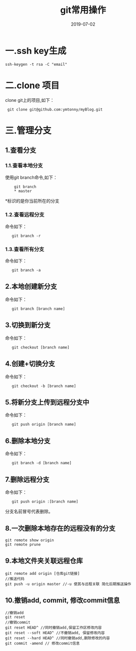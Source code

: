 ﻿---
title: git常用操作
date: 2019-07-02
categories:
 - 技术
tags:
 - git
---
# 一.ssh key生成
```
ssh-keygen -t rsa -C "email"
```
# 二.clone 项目
clone git上的项目,如下：
``` branch
 git clone git@github.com:ymtonny/myBlog.git
```
# 三.管理分支
## 1.查看分支
<!--more-->
### 1.1.查看本地分支
使用git branch命令,如下：
``` branch
    git branch 
    * master
```
*标识的是你当前所在的分支
### 1.2.查看远程分支
命令如下：
``` branch
   git branch -r
```
### 1.3.查看所有分支
命令如下：
``` branch
   git branch -a
```
## 2.本地创建新分支
命令如下：
``` branch
   git branch [branch name]
```
## 3.切换到新分支
命令如下：
``` branch
   git checkout [branch name]
```
## 4.创建+切换分支
命令如下：
``` branch
   git checkout -b [branch name]
```
## 5.将新分支上传到远程分支中
命令如下：
``` branch
   git push origin [branch name]
```
## 6.删除本地分支
命令如下：
``` branch
   git branch -d [branch name]
```
## 7.删除远程分支
命令如下：
``` branch
   git push origin :[branch name]
```
分支名前冒号代表删除。
## 8.一次删除本地存在的远程没有的分支
```
git remote show origin
git remote prune
```
## 9.本地文件夹关联远程仓库
```
git remote add origin [仓库git链接]
//推送代码
git push -u origin master //-u 使其与远程关联 简化后期推送操作
```
## 10.撤销add, commit, 修改commit信息
```
//撤销add
git reset
//撤销commit
git reset HEAD^ //同时撤销add,保留工作区修改内容
git reset --soft HEAD^ //不撤销add, 保留修改内容
git reset --hard HEAD^ //同时撤销add,删除修改的内容
git commit -amend // 修改commit信息
```
